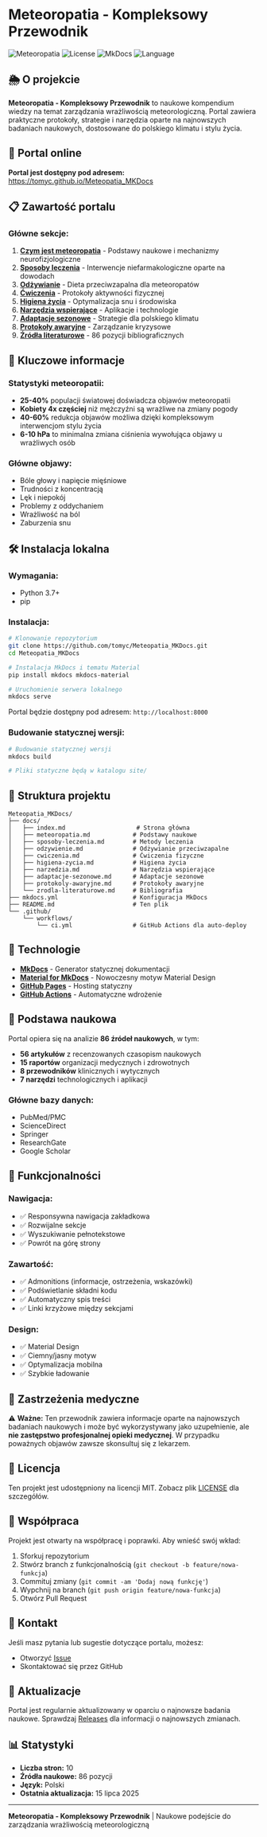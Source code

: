 # Meteoropatia - Kompleksowy Przewodnik

![Meteoropatia](https://img.shields.io/badge/Meteoropatia-Przewodnik-blue)
![License](https://img.shields.io/badge/License-MIT-green)
![MkDocs](https://img.shields.io/badge/MkDocs-Material-blue)
![Language](https://img.shields.io/badge/Language-Polish-red)

## 🌦️ O projekcie

**Meteoropatia - Kompleksowy Przewodnik** to naukowe kompendium wiedzy na temat zarządzania wrażliwością meteorologiczną. Portal zawiera praktyczne protokoły, strategie i narzędzia oparte na najnowszych badaniach naukowych, dostosowane do polskiego klimatu i stylu życia.

## 🚀 Portal online

**Portal jest dostępny pod adresem:** [https://tomyc.github.io/Meteopatia_MKDocs ](https://tomyc.github.io/Meteopatia_MKDocs )

## 📋 Zawartość portalu

### Główne sekcje:

1. **[Czym jest meteoropatia](https://tomyc.github.io/Meteopatia_MKDocs/meteoropatia/)** - Podstawy naukowe i mechanizmy neurofizjologiczne
2. **[Sposoby leczenia](https://tomyc.github.io/Meteopatia_MKDocs/sposoby-leczenia/)** - Interwencje niefarmakologiczne oparte na dowodach
3. **[Odżywianie](https://tomyc.github.io/Meteopatia_MKDocs/odzywienie/)** - Dieta przeciwzapalna dla meteoropatów
4. **[Ćwiczenia](https://tomyc.github.io/Meteopatia_MKDocs/cwiczenia/)** - Protokoły aktywności fizycznej
5. **[Higiena życia](https://tomyc.github.io/Meteopatia_MKDocs/higiena-zycia/)** - Optymalizacja snu i środowiska
6. **[Narzędzia wspierające](https://tomyc.github.io/Meteopatia_MKDocs/narzedzia/)** - Aplikacje i technologie
7. **[Adaptacje sezonowe](https://tomyc.github.io/Meteopatia_MKDocs/adaptacje-sezonowe/)** - Strategie dla polskiego klimatu
8. **[Protokoły awaryjne](https://tomyc.github.io/Meteopatia_MKDocs/protokoly-awaryjne/)** - Zarządzanie kryzysowe
9. **[Źródła literaturowe](https://tomyc.github.io/Meteopatia_MKDocs/zrodla-literaturowe/)** - 86 pozycji bibliograficznych

## 🎯 Kluczowe informacje

### Statystyki meteoropatii:
- **25-40%** populacji światowej doświadcza objawów meteoropatii
- **Kobiety 4x częściej** niż mężczyźni są wrażliwe na zmiany pogody
- **40-60%** redukcja objawów możliwa dzięki kompleksowym interwencjom stylu życia
- **6-10 hPa** to minimalna zmiana ciśnienia wywołująca objawy u wrażliwych osób

### Główne objawy:
- Bóle głowy i napięcie mięśniowe
- Trudności z koncentracją
- Lęk i niepokój
- Problemy z oddychaniem
- Wrażliwość na ból
- Zaburzenia snu

## 🛠️ Instalacja lokalna

### Wymagania:
- Python 3.7+
- pip

### Instalacja:

```bash
# Klonowanie repozytorium
git clone https://github.com/tomyc/Meteopatia_MKDocs.git
cd Meteopatia_MKDocs

# Instalacja MkDocs i tematu Material
pip install mkdocs mkdocs-material

# Uruchomienie serwera lokalnego
mkdocs serve
```

Portal będzie dostępny pod adresem: `http://localhost:8000`

### Budowanie statycznej wersji:

```bash
# Budowanie statycznej wersji
mkdocs build

# Pliki statyczne będą w katalogu site/
```

## 📁 Struktura projektu

```
Meteopatia_MKDocs/
├── docs/
│   ├── index.md                    # Strona główna
│   ├── meteoropatia.md            # Podstawy naukowe
│   ├── sposoby-leczenia.md        # Metody leczenia
│   ├── odzywienie.md              # Odżywianie przeciwzapalne
│   ├── cwiczenia.md               # Ćwiczenia fizyczne
│   ├── higiena-zycia.md           # Higiena życia
│   ├── narzedzia.md               # Narzędzia wspierające
│   ├── adaptacje-sezonowe.md      # Adaptacje sezonowe
│   ├── protokoly-awaryjne.md      # Protokoły awaryjne
│   └── zrodla-literaturowe.md     # Bibliografia
├── mkdocs.yml                     # Konfiguracja MkDocs
├── README.md                      # Ten plik
└── .github/
    └── workflows/
        └── ci.yml                 # GitHub Actions dla auto-deploy
```

## 🔧 Technologie

- **[MkDocs](https://www.mkdocs.org/)** - Generator statycznej dokumentacji
- **[Material for MkDocs](https://squidfunk.github.io/mkdocs-material/)** - Nowoczesny motyw Material Design
- **[GitHub Pages](https://pages.github.com/)** - Hosting statyczny
- **[GitHub Actions](https://github.com/features/actions)** - Automatyczne wdrożenie

## 📖 Podstawa naukowa

Portal opiera się na analizie **86 źródeł naukowych**, w tym:
- **56 artykułów** z recenzowanych czasopism naukowych
- **15 raportów** organizacji medycznych i zdrowotnych
- **8 przewodników** klinicznych i wytycznych
- **7 narzędzi** technologicznych i aplikacji

### Główne bazy danych:
- PubMed/PMC
- ScienceDirect
- Springer
- ResearchGate
- Google Scholar

## 🎨 Funkcjonalności

### Nawigacja:
- ✅ Responsywna nawigacja zakładkowa
- ✅ Rozwijalne sekcje
- ✅ Wyszukiwanie pełnotekstowe
- ✅ Powrót na górę strony

### Zawartość:
- ✅ Admonitions (informacje, ostrzeżenia, wskazówki)
- ✅ Podświetlanie składni kodu
- ✅ Automatyczny spis treści
- ✅ Linki krzyżowe między sekcjami

### Design:
- ✅ Material Design
- ✅ Ciemny/jasny motyw
- ✅ Optymalizacja mobilna
- ✅ Szybkie ładowanie

## 🏥 Zastrzeżenia medyczne

⚠️ **Ważne:** Ten przewodnik zawiera informacje oparte na najnowszych badaniach naukowych i może być wykorzystywany jako uzupełnienie, ale **nie zastępstwo profesjonalnej opieki medycznej**. W przypadku poważnych objawów zawsze skonsultuj się z lekarzem.

## 📜 Licencja

Ten projekt jest udostępniony na licencji MIT. Zobacz plik [LICENSE](LICENSE) dla szczegółów.

## 🤝 Współpraca

Projekt jest otwarty na współpracę i poprawki. Aby wnieść swój wkład:

1. Sforkuj repozytorium
2. Stwórz branch z funkcjonalnością (`git checkout -b feature/nowa-funkcja`)
3. Commituj zmiany (`git commit -am 'Dodaj nową funkcję'`)
4. Wypchnij na branch (`git push origin feature/nowa-funkcja`)
5. Otwórz Pull Request

## 📧 Kontakt

Jeśli masz pytania lub sugestie dotyczące portalu, możesz:
- Otworzyć [Issue](https://github.com/tomyc/Meteopatia_MKDocs/issues)
- Skontaktować się przez GitHub

## 🔄 Aktualizacje

Portal jest regularnie aktualizowany w oparciu o najnowsze badania naukowe. Sprawdzaj [Releases](https://github.com/tomyc/Meteopatia_MKDocs/releases) dla informacji o najnowszych zmianach.

## 📊 Statystyki

- **Liczba stron:** 10
- **Źródła naukowe:** 86 pozycji
- **Język:** Polski
- **Ostatnia aktualizacja:** 15 lipca 2025

---

**Meteoropatia - Kompleksowy Przewodnik** | Naukowe podejście do zarządzania wrażliwością meteorologiczną
